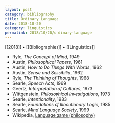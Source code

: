 ```yaml
---
layout: post
category: bibliography
title: Ordinary Language
date: 2018-10-20
category: linguistics
permalink: 2018/10/20/ordinary-language
---
```


[[2018]] • [[Bibliographies]] • [[Linguistics]]

* Ryle, *The Concept of Mind*, 1949
* Austin, *Philosophical Papers*, 1961
* Austin, *How to Do Things With Words*, 1962
* Austin, *Sense and Sensibilia*, 1962
* Ryle, *The Thinking of Thoughts*, 1968
* Searle, *Speech Acts*, 1969
* Geertz, *Interpretation of Cultures*, 1973
* Wittgenstein, *Philosophical Investigations*, 1973
* Searle, *Intentionality*, 1983
* Searle, *Foundations of Illocutionary Logic*, 1985
* Searle, *Mind Language Society*, 1999
* Wikipedia, [Language game (philosophy)](https://en.m.wikipedia.org/wiki/Language_game_(philosophy))
